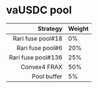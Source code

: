 # vaUSDC pool
|Strategy | Weight |
|-------: | --------|
|Rari fuse pool#18 | 0% |
|Rari fuse pool#6  | 20% |
|Rari fuse pool#136| 25% |
|Convex4 FRAX | 50% |
|Pool buffer |   5%   |

